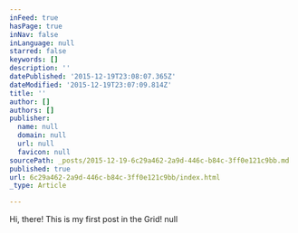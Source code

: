 ```yaml
---
inFeed: true
hasPage: true
inNav: false
inLanguage: null
starred: false
keywords: []
description: ''
datePublished: '2015-12-19T23:08:07.365Z'
dateModified: '2015-12-19T23:07:09.814Z'
title: ''
author: []
authors: []
publisher:
  name: null
  domain: null
  url: null
  favicon: null
sourcePath: _posts/2015-12-19-6c29a462-2a9d-446c-b84c-3ff0e121c9bb.md
published: true
url: 6c29a462-2a9d-446c-b84c-3ff0e121c9bb/index.html
_type: Article

---
```

Hi, there! This is my first post in the Grid!
null